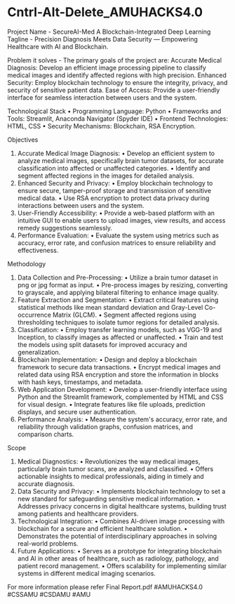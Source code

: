 # Cntrl-Alt-Delete_AMUHACKS4.0
Project Name - SecureAI-Med A Blockchain-Integrated Deep Learning
Tagline - Precision Diagnosis Meets Data Security — Empowering Healthcare with AI and Blockchain.



Problem it solves - 
The primary goals of the project are:
Accurate Medical Diagnosis: Develop an efficient image processing pipeline to classify medical images and identify affected regions with high precision.
Enhanced Security: Employ blockchain technology to ensure the integrity, privacy, and security of sensitive patient data.
Ease of Access: Provide a user-friendly interface for seamless interaction between users and the system.



Technological Stack
• Programming Language: Python
• Frameworks and Tools: Streamlit, Anaconda Navigator (Spyder IDE)
• Frontend Technologies: HTML, CSS
• Security Mechanisms: Blockchain, RSA Encryption.



Objectives
1. Accurate Medical Image Diagnosis:
• Develop an efficient system to analyze medical images, specifically brain tumor datasets, for accurate classification into affected or unaffected categories.
• Identify and segment affected regions in the images for detailed analysis.
2. Enhanced Security and Privacy:
• Employ blockchain technology to ensure secure, tamper-proof storage and transmission of sensitive medical data.
• Use RSA encryption to protect data privacy during interactions between users and the system.
3. User-Friendly Accessibility:
• Provide a web-based platform with an intuitive GUI to enable users to upload images, view results, and access remedy suggestions seamlessly.
4. Performance Evaluation:
• Evaluate the system using metrics such as accuracy, error rate, and confusion matrices to ensure reliability and effectiveness.



Methodology
1. Data Collection and Pre-Processing:
• Utilize a brain tumor dataset in png or jpg format as input.
• Pre-process images by resizing, converting to grayscale, and applying bilateral filtering to enhance image quality.
2. Feature Extraction and Segmentation:
• Extract critical features using statistical methods like mean standard deviation and Gray-Level Co-occurrence Matrix (GLCM).
• Segment affected regions using thresholding techniques to isolate tumor regions for detailed analysis.
3. Classification:
• Employ transfer learning models, such as VGG-19 and Inception, to classify images as affected or unaffected.
• Train and test the models using split datasets for improved accuracy and generalization.
4. Blockchain Implementation:
• Design and deploy a blockchain framework to secure data transactions.
• Encrypt medical images and related data using RSA encryption and store the information in blocks with hash keys, timestamps, and metadata.
5. Web Application Development:
• Develop a user-friendly interface using Python and the Streamlit framework, complemented by HTML and CSS for visual design.
• Integrate features like file uploads, prediction displays, and secure user authentication.
6. Performance Analysis:
• Measure the system's accuracy, error rate, and reliability through validation graphs, confusion matrices, and comparison charts.




Scope
1. Medical Diagnostics:
• Revolutionizes the way medical images, particularly brain tumor scans, are analyzed and classified.
• Offers actionable insights to medical professionals, aiding in timely and accurate diagnosis.
2. Data Security and Privacy:
• Implements blockchain technology to set a new standard for safeguarding sensitive medical information.
• Addresses privacy concerns in digital healthcare systems, building trust among patients and healthcare providers.
3. Technological Integration:
• Combines Al-driven image processing with blockchain for a secure and efficient healthcare solution.
• Demonstrates the potential of interdisciplinary approaches in solving real-world problems.
4. Future Applications:
• Serves as a prototype for integrating blockchain and Al in other areas of healthcare, such as radiology, pathology, and patient record management.
• Offers scalability for implementing similar systems in different medical imaging scenarios.

For more information please refer Final Report.pdf
#AMUHACKS4.0 #CSSAMU #CSDAMU #AMU
